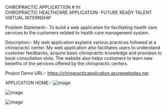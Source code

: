 CHIROPRACTIC APPLICATTION # frt                                                                                             
CHIROPRACTIC HEALTHCARE APPLICATION- FUTURE READY TALENT VIRTUAL INTERNSHIP

Problem Statement:- To build a web application for facilitating health care services to the customers related to health care management system.

Description:-
My web application explains various practices followed at a chiropractic center. My web application also facilitates users to understand customer feedbacks, acquire basic chiropractic knowledge and provision to book consultation slots. The website also helps customers to learn new benefits of the services offered by the chiropractic centers.

Project Demo URL:- https://chiropracticapplication.azurewebsites.net

APPLICATION HOME:-
![image](https://user-images.githubusercontent.com/116746546/198091893-0752ea4a-8ce3-466b-b327-46fab0319265.png)

![image](https://user-images.githubusercontent.com/116746546/198091930-6a56692d-5d60-413c-a049-4a02228706ab.png)

![image](https://user-images.githubusercontent.com/116746546/198091986-b249342d-3b05-4de5-9903-7f84a4e54b91.png)
